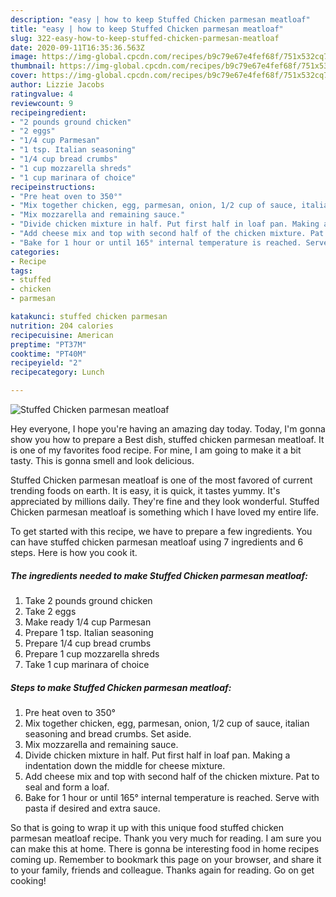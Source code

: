 ```yaml
---
description: "easy | how to keep Stuffed Chicken parmesan meatloaf"
title: "easy | how to keep Stuffed Chicken parmesan meatloaf"
slug: 322-easy-how-to-keep-stuffed-chicken-parmesan-meatloaf
date: 2020-09-11T16:35:36.563Z
image: https://img-global.cpcdn.com/recipes/b9c79e67e4fef68f/751x532cq70/stuffed-chicken-parmesan-meatloaf-recipe-main-photo.jpg
thumbnail: https://img-global.cpcdn.com/recipes/b9c79e67e4fef68f/751x532cq70/stuffed-chicken-parmesan-meatloaf-recipe-main-photo.jpg
cover: https://img-global.cpcdn.com/recipes/b9c79e67e4fef68f/751x532cq70/stuffed-chicken-parmesan-meatloaf-recipe-main-photo.jpg
author: Lizzie Jacobs
ratingvalue: 4
reviewcount: 9
recipeingredient:
- "2 pounds ground chicken"
- "2 eggs"
- "1/4 cup Parmesan"
- "1 tsp. Italian seasoning"
- "1/4 cup bread crumbs"
- "1 cup mozzarella shreds"
- "1 cup marinara of choice"
recipeinstructions:
- "Pre heat oven to 350°"
- "Mix together chicken, egg, parmesan, onion, 1/2 cup of sauce, italian seasoning and bread crumbs. Set aside."
- "Mix mozzarella and remaining sauce."
- "Divide chicken mixture in half. Put first half in loaf pan. Making a indentation down the middle for cheese mixture."
- "Add cheese mix and top with second half of the chicken mixture. Pat to seal and form a loaf."
- "Bake for 1 hour or until 165° internal temperature is reached. Serve with pasta if desired and extra sauce."
categories:
- Recipe
tags:
- stuffed
- chicken
- parmesan

katakunci: stuffed chicken parmesan 
nutrition: 204 calories
recipecuisine: American
preptime: "PT37M"
cooktime: "PT40M"
recipeyield: "2"
recipecategory: Lunch

---
```



![Stuffed Chicken parmesan meatloaf](https://img-global.cpcdn.com/recipes/b9c79e67e4fef68f/751x532cq70/stuffed-chicken-parmesan-meatloaf-recipe-main-photo.jpg)

Hey everyone, I hope you're having an amazing day today. Today, I'm gonna show you how to prepare a Best dish, stuffed chicken parmesan meatloaf. It is one of my favorites food recipe. For mine, I am going to make it a bit tasty. This is gonna smell and look delicious.

Stuffed Chicken parmesan meatloaf is one of the most favored of current trending foods on earth. It is easy, it is quick, it tastes yummy. It's appreciated by millions daily. They're fine and they look wonderful. Stuffed Chicken parmesan meatloaf is something which I have loved my entire life.




To get started with this recipe, we have to prepare a few ingredients. You can have stuffed chicken parmesan meatloaf using 7 ingredients and 6 steps. Here is how you cook it.

<!--inarticleads1-->

##### The ingredients needed to make Stuffed Chicken parmesan meatloaf:

1. Take 2 pounds ground chicken
1. Take 2 eggs
1. Make ready 1/4 cup Parmesan
1. Prepare 1 tsp. Italian seasoning
1. Prepare 1/4 cup bread crumbs
1. Prepare 1 cup mozzarella shreds
1. Take 1 cup marinara of choice




<!--inarticleads2-->

##### Steps to make Stuffed Chicken parmesan meatloaf:

1. Pre heat oven to 350°
1. Mix together chicken, egg, parmesan, onion, 1/2 cup of sauce, italian seasoning and bread crumbs. Set aside.
1. Mix mozzarella and remaining sauce.
1. Divide chicken mixture in half. Put first half in loaf pan. Making a indentation down the middle for cheese mixture.
1. Add cheese mix and top with second half of the chicken mixture. Pat to seal and form a loaf.
1. Bake for 1 hour or until 165° internal temperature is reached. Serve with pasta if desired and extra sauce.




So that is going to wrap it up with this unique food stuffed chicken parmesan meatloaf recipe. Thank you very much for reading. I am sure you can make this at home. There is gonna be interesting food in home recipes coming up. Remember to bookmark this page on your browser, and share it to your family, friends and colleague. Thanks again for reading. Go on get cooking!
